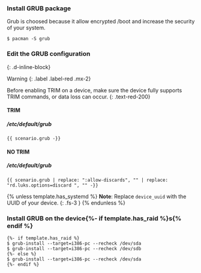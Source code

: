 ### Install GRUB package

Grub is choosed because it allow encrypted /boot and increase the security of your system.

```
$ pacman -S grub
```

### Edit the GRUB configuration
{: .d-inline-block}

Warning
{: .label .label-red .mx-2}

Before enabling TRIM on a device, make sure the device fully supports TRIM commands, or data loss can occur.
{: .text-red-200}

#### TRIM

##### /etc/default/grub
```
{{ scenario.grub -}}
```

#### NO TRIM

##### /etc/default/grub
```
{{ scenario.grub | replace: ":allow-discards", "" | replace: "rd.luks.options=discard ", "" -}}
```

{% unless template.has_systemd %}
**Note**: Replace `device_uuid` with the UUID of your device.
{: .fs-3 }
{% endunless %}

### Install GRUB on the device{%- if template.has_raid %}s{% endif %}

```
{%- if template.has_raid %}
$ grub-install --target=i386-pc --recheck /dev/sda
$ grub-install --target=i386-pc --recheck /dev/sdb
{%- else %}
$ grub-install --target=i386-pc --recheck /dev/sda
{%- endif %}
```
